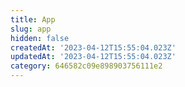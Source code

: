 ```yaml
---
title: App
slug: app
hidden: false
createdAt: '2023-04-12T15:55:04.023Z'
updatedAt: '2023-04-12T15:55:04.023Z'
category: 646582c09e898903756111e2
---
```

